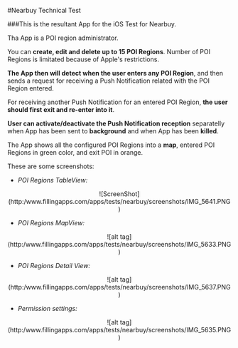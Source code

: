 #Nearbuy Technical Test

###This is the resultant App for the iOS Test for Nearbuy.

Tha App is a POI region administrator.

You can **create, edit and delete up to 15 POI Regions**. Number of POI Regions is limitated because of Apple's restrictions.

**The App then will detect when the user enters any POI Region**, and then sends a request for receiving a Push Notification related with the POI Region entered.

For receiving another Push Notification for an entered POI Region, **the user should first exit and re-enter into it**.

**User can activate/deactivate the Push Notification reception** separatelly when App has been sent to **background** and when App has been **killed**.

The App shows all the configured POI Regions into a **map**, entered POI Regions in green color, and exit POI in orange.


These are some screenshots:

- *POI Regions TableView:*

<p align="center">
![ScreenShot](http:/www.fillingapps.com/apps/tests/nearbuy/screenshots/IMG_5641.PNG)


- *POI Regions MapView:*

<p align="center">
![alt tag](http:/www.fillingapps.com/apps/tests/nearbuy/screenshots/IMG_5633.PNG)


- *POI Regions Detail View:*

<p align="center">
![alt tag](http:/www.fillingapps.com/apps/tests/nearbuy/screenshots/IMG_5637.PNG)


- *Permission settings:*

<p align="center">
![alt tag](http:/www.fillingapps.com/apps/tests/nearbuy/screenshots/IMG_5635.PNG)


